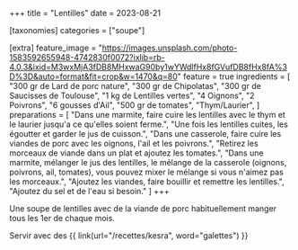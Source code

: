 +++
title = "Lentilles"
date = 2023-08-21

[taxonomies]
categories = ["soupe"]

[extra]
feature_image = "https://images.unsplash.com/photo-1583592655948-4742830f0072?ixlib=rb-4.0.3&ixid=M3wxMjA3fDB8MHxwaG90by1wYWdlfHx8fGVufDB8fHx8fA%3D%3D&auto=format&fit=crop&w=1470&q=80"
feature = true
ingredients = [
  "300 gr de Lard de porc nature",
  "300 gr de Chipolatas",
  "300 gr de Saucisses de Toulouse",
  "1 kg de Lentilles vertes",
  "4 Oignons",
  "2 Poivrons",
  "6 gousses d'Ail",
  "500 gr de tomates",
  "Thym/Laurier",
]
preparations = [
  "Dans une marmite, faire cuire les lentilles avec le thym et le laurier jusqu'a ce qu'elles soient ferme.",
  "Une fois les lentilles cuites, les égoutter et garder le jus de cuisson.",
  "Dans une casserole, faire cuire les viandes de porc avec les oignons, l'ail et les poivrons.",
  "Retirez les morceaux de viande dans un plat et ajoutez les tomates.",
  "Dans une marmite, mélanger le jus des lentilles, le mélange de la casserole (oignons, poivrons, ail, tomates), vous pouvez mixer le mélange si vous n'aimez pas les morceaux.",
  "Ajoutez les viandes, faire bouillir et remettre les lentilles.",
  "Ajoutez du sel et de l'eau si besoin."
]
+++

Une soupe de lentilles avec de la viande de porc habituellement manger tous les 1er de chaque mois.

Servir avec des {{ link(url="/recettes/kesra", word="galettes") }}
